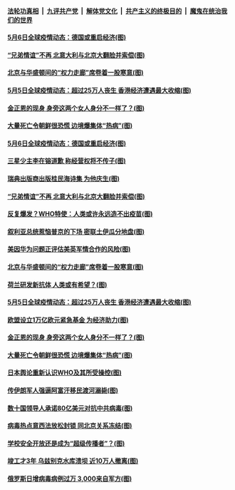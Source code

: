 

####  [法轮功真相](../../../../basic/blob/master/README.md?t=05070631) &nbsp;|&nbsp; [九评共产党](../../../../9ping.md/blob/master/README.md?t=05070631) &nbsp;|&nbsp; [解体党文化](../../../../jtdwh.md/blob/master/README.md?t=05070631)  &nbsp;|&nbsp; [共产主义的终极目的](../../../../gczydzjmd.md/blob/master/README.md?t=05070631) &nbsp;|&nbsp; [魔鬼在统治我们的世界](../../../../mgztzwmdsj.md/blob/master/README.md?t=05070631) 

#### [5月6日全球疫情动态：德国或重启经济(图)](../pages/p9/932354.md?t=05070631) 

#### [“兄弟情谊”不再 北意大利与北京大翻脸并索偿(图)](../pages/p9/932314.md?t=05070631) 

#### [北京与华盛顿间的“权力走廊”席卷着一股寒意(图)](../pages/p9/932267.md?t=05070631) 

#### [5月5日全球疫情动态：超过25万人丧生 香港经济遭遇最大收缩(图)](../pages/p9/932233.md?t=05070631) 

#### [金正恩的现身 身旁这两个女人身分不一样了？(图)](../pages/p9/932185.md?t=05070631) 

#### [大量死亡令朝鲜很恐慌 边境爆集体“热病”(图)](../pages/p9/932087.md?t=05070631) 

#### [5月6日全球疫情动态：德国或重启经济(图)](../pages/p9/932354.md?t=05070631) 

#### [三星少主李在镕道歉 称经营权将不传子(图)](../pages/p9/932329.md?t=05070631) 

#### [瑞典出版商出版桂民海诗集 为他庆生(图)](../pages/p9/932328.md?t=05070631) 

#### [“兄弟情谊”不再 北意大利与北京大翻脸并索偿(图)](../pages/p9/932314.md?t=05070631) 

#### [反复爆发？WHO特使：人类或许永远造不出疫苗(图)](../pages/p9/932206.md?t=05070631) 

#### [叙利亚总统惹恼普京的下场 密联土伊瓜分地盘(图)](../pages/p9/932202.md?t=05070631) 

#### [美因华为问题正评估美英军情合作的风险(图)](../pages/p9/932269.md?t=05070631) 

#### [北京与华盛顿间的“权力走廊”席卷着一股寒意(图)](../pages/p9/932267.md?t=05070631) 

#### [荷兰研发新抗体 人类或有希望？(图)](../pages/p9/932253.md?t=05070631) 

#### [5月5日全球疫情动态：超过25万人丧生 香港经济遭遇最大收缩(图)](../pages/p9/932233.md?t=05070631) 

#### [欧盟设立1万亿欧元紧急基金 为经济助力(图)](../pages/p9/932213.md?t=05070631) 

#### [金正恩的现身 身旁这两个女人身分不一样了？(图)](../pages/p9/932185.md?t=05070631) 

#### [大量死亡令朝鲜很恐慌 边境爆集体“热病”(图)](../pages/p9/932087.md?t=05070631) 

#### [日本舆论重新认识WHO及其所受操控(图)](../pages/p9/932112.md?t=05070631) 

#### [传伊朗军人强逼阿富汗移民渡河溺毙(图)](../pages/p9/932091.md?t=05070631) 

#### [数十国领导人承诺80亿美元对抗中共病毒(图)](../pages/p9/932120.md?t=05070631) 

#### [病毒热点意西法放松封锁 同北京关系冻结(图)](../pages/p9/932110.md?t=05070631) 

#### [学校安全开放还是成为“超级传播者”？(图)](../pages/p9/932105.md?t=05070631) 

#### [竣工才3年 乌兹别克水库溃坝 近10万人撤离(图)](../pages/p9/932080.md?t=05070631) 

#### [俄罗斯日增病毒病例过万 3,000来自军方(图)](../pages/p9/932053.md?t=05070631) 

